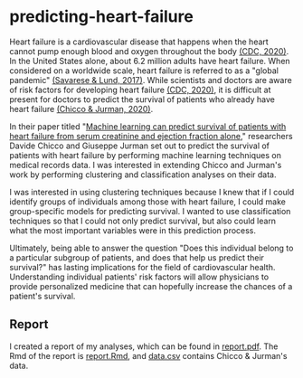 # predicting-heart-failure

Heart failure is a cardiovascular disease that happens when the heart cannot pump enough blood and oxygen throughout the body [(CDC, 2020)](https://www.cdc.gov/heartdisease/heart_failure.htm).  In the United States alone, about 6.2 million adults have heart failure. When considered on a worldwide scale, heart failure is referred to as a "global pandemic" [(Savarese & Lund, 2017)](https://www.ncbi.nlm.nih.gov/pmc/articles/PMC5494150/).  While scientists and doctors are aware of risk factors for developing heart failure [(CDC, 2020)](https://www.cdc.gov/heartdisease/heart_failure.htm), it is difficult at present for doctors to predict the survival of patients who already have heart failure [(Chicco & Jurman, 2020)](https://bmcmedinformdecismak.biomedcentral.com/articles/10.1186/s12911-020-1023-5).  

In their paper titled "[Machine learning can predict survival of patients with heart failure from serum creatinine and ejection fraction alone](https://bmcmedinformdecismak.biomedcentral.com/articles/10.1186/s12911-020-1023-5)," researchers Davide Chicco and Giuseppe Jurman set out to predict the survival of patients with heart failure by performing machine learning techniques on medical records data.  I was interested in extending Chicco and Jurman's work by performing clustering and classification analyses on their data.

I was interested in using clustering techniques because I knew that if I could identify groups of individuals among those with heart failure, I could make group-specific models for predicting survival.  I wanted to use classification techniques so that I could not only predict survival, but also could learn what the most important variables were in this prediction process.

Ultimately, being able to answer the question "Does this individual belong to a particular subgroup of patients, and does that help us predict their survival?" has lasting implications for the field of cardiovascular health.  Understanding individual patients' risk factors will allow physicians to provide personalized medicine that can hopefully increase the chances of a patient's survival. 

## Report

I created a report of my analyses, which can be found in [report.pdf](https://github.com/nfrontero20/predicting-heart-failure/blob/master/report.pdf).  The Rmd of the report is [report.Rmd](https://github.com/nfrontero20/predicting-heart-failure/blob/master/report.Rmd), and [data.csv](https://github.com/nfrontero20/predicting-heart-failure/blob/master/data.csv) contains Chicco & Jurman's data.

